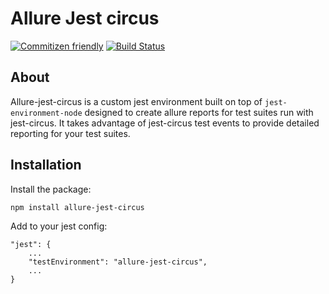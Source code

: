 # Allure Jest circus

[![Commitizen friendly](https://img.shields.io/badge/commitizen-friendly-brightgreen.svg)](http://commitizen.github.io/cz-cli/)
[![Build Status](https://travis-ci.com/azohra/allure-jest-circus.svg?branch=master)](https://travis-ci.com/azohra/allure-jest-circus)

## About

Allure-jest-circus is a custom jest environment built on top of `jest-environment-node` designed to create allure reports for test suites run with jest-circus. It takes advantage of jest-circus test events to provide detailed reporting for your test suites.

## Installation

Install the package:

`npm install allure-jest-circus`

Add to your jest config:

```
"jest": {
    ...
    "testEnvironment": "allure-jest-circus",
    ...
}
```
